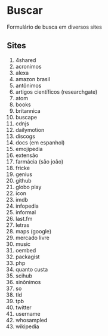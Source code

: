 # Buscar
Formulário de busca em diversos sites

## Sites
1. 4shared
1. acronimos
1. alexa
1. amazon brasil
1. antônimos
1. artigos científicos (researchgate)
1. atom
1. books
1. britannica
1. buscape
1. cdnjs
1. dailymotion
1. discogs
1. docs (em espanhol)
1. emojipedia
1. extensão
1. farmácia (são joão)
1. fricke
1. genius
1. github
1. globo play
1. icon
1. imdb
1. infopedia
1. informal
1. last.fm
1. letras
1. maps (google)
1. mercado livre
1. music
1. oembed
1. packagist
1. php
1. quanto custa
1. scihub
1. sinônimos
1. so
1. tld
1. tpb
1. twitter
1. username
1. whosampled
1. wikipedia
